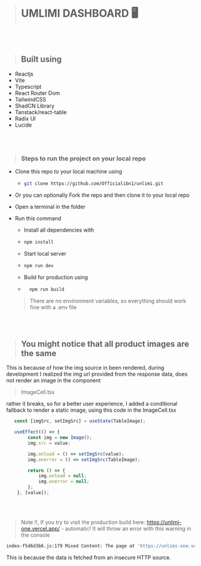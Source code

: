 > # UMLIMI DASHBOARD 🖥️

<br /><br />
> ## Built using 
* Reactjs
* Vite
* Typescript
* React Router Dom
* TailwindCSS
* ShadCN Library
* Tanstack/react-table
* Radix UI
* Lucide


<br /><br />
> ### Steps to run the project on your local repo
* Clone this repo to your local machine using
  * ```bash
    git clone https://github.com/Officialibn1/unlimi.git
    ``` 
* Or you can optionally Fork the repo and then clone it to your local repo
* Open a terminal in the folder
* Run this command
  * Install all dependencies with
  * ```bash
    npm install
    ```
  * Start local server
  * ```bash
    npm run dev
    ```
  * Build for production using
  * ```bash
      npm run build
    ```

  > There are no environment variables, so everything should work fine with a .env file

<br /><br />
> ## You might notice that all product images are the same
This is because of how the img source in been rendered, during development 
I realized the img url provided from the response data, does not render an image in the component 
> ImageCell.tsx

rather it breaks, so for a better user experience, I added a conditional fallback
to render a static image, using this code in the ImageCell.tsx
```typescript
   const [imgSrc, setImgSrc] = useState(TableImage);

   useEffect(() => {
		const img = new Image();
		img.src = value;

		img.onload = () => setImgSrc(value);
		img.onerror = () => setImgSrc(TableImage);

		return () => {
			img.onload = null;
			img.onerror = null;
		};
	}, [value]);
```

<br /><br />
> Note ‼️, If you try to visit the production build here: 
https://unlimi-one.vercel.app/ - automatic!
It will throw an error with this warning in the console
```bash
index-f5d6d3b6.js:179 Mixed Content: The page at 'https://unlimi-one.vercel.app/' was loaded over HTTPS, but requested an insecure resource 'http://3.88.1.181:8000/products/public/catalog?supplier=FragranceX'. This request has been blocked; the content must be served over HTTPS.
```
This is because the data is fetched from an insecure HTTP source.

    

